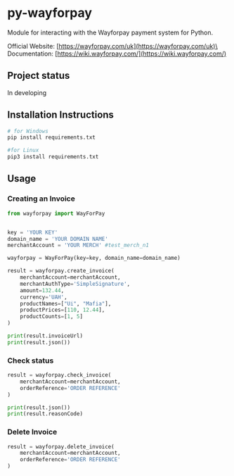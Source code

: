 # py-wayforpay

Module for interacting with the Wayforpay payment system for Python.

Official Website: [https://wayforpay.com/uk](https://wayforpay.com/uk)\
Documentation: [https://wiki.wayforpay.com/](https://wiki.wayforpay.com/)


## Project status
In developing

## Installation Instructions


```bash
# for Windows
pip install requirements.txt

#for Linux
pip3 install requirements.txt
```

## Usage

### Creating an Invoice

```python
from wayforpay import WayForPay


key = 'YOUR KEY'
domain_name = 'YOUR DOMAIN NAME'
merchantAccount = 'YOUR MERCH' #test_merch_n1

wayforpay = WayForPay(key=key, domain_name=domain_name)

result = wayforpay.create_invoice(
    merchantAccount=merchantAccount,
    merchantAuthType='SimpleSignature',
    amount=132.44,
    currency='UAH',
    productNames=["Ui", "Mafia"],
    productPrices=[110, 12.44],
    productCounts=[1, 5]
)

print(result.invoiceUrl)
print(result.json())
```

### Check status

```python
result = wayforpay.check_invoice(
    merchantAccount=merchantAccount,
    orderReference='ORDER REFERENCE'
)

print(result.json())
print(result.reasonCode)
```

### Delete Invoice

```python
result = wayforpay.delete_invoice(
    merchantAccount=merchantAccount,
    orderReference='ORDER REFERENCE'
)
```
